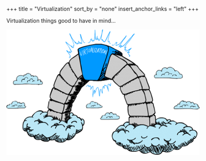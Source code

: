 +++
title = "Virtualization"
sort_by = "none"
insert_anchor_links = "left"
+++

Virtualization things good to have in mind...

![img](virtualization.png "virtualization")

